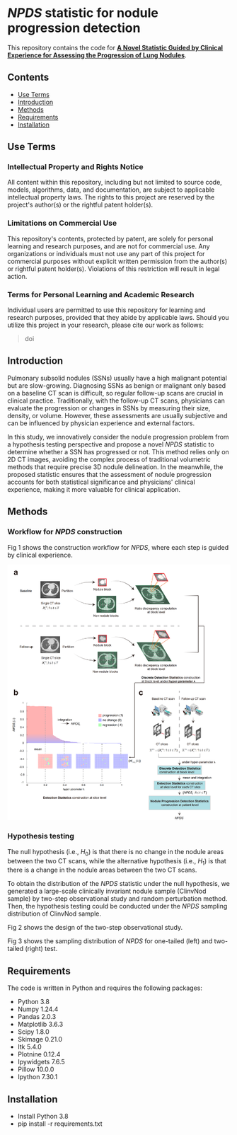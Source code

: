 # _NPDS_ statistic for nodule progression detection
This repository contains the code for [**A Novel Statistic Guided by Clinical Experience for Assessing the Progression of Lung Nodules**](url).

## Contents
- [Use Terms](#use-terms)
- [Introduction](#introduction)
- [Methods](#methods)
- [Requirements](#requirements)
- [Installation](#installation)

## Use Terms

### Intellectual Property and Rights Notice
All content within this repository, including but not limited to source code, models, algorithms, data, and documentation, are subject to applicable intellectual property laws. The rights to this project are reserved by the project's author(s) or the rightful patent holder(s).

### Limitations on Commercial Use
This repository's contents, protected by patent, are solely for personal learning and research purposes, and are not for commercial use. Any organizations or individuals must not use any part of this project for commercial purposes without explicit written permission from the author(s) or rightful patent holder(s). Violations of this restriction will result in legal action.

### Terms for Personal Learning and Academic Research
Individual users are permitted to use this repository for learning and research purposes, provided that they abide by applicable laws. Should you utilize this project in your research, please cite our work as follows:

>doi

## Introduction

Pulmonary subsolid nodules (SSNs) usually have a high malignant potential but are slow-growing. Diagnosing SSNs as benign or malignant only based on a baseline CT scan is difficult, so regular follow-up scans are crucial in clinical practice. Traditionally, with the follow-up CT scans, physicians can evaluate the progression or changes in SSNs by measuring their size, density, or volume. However, these assessments are usually subjective and can be influenced by physician experience and external factors.

In this study, we innovatively consider the nodule progression problem from a hypothesis testing perspective and propose a novel _NPDS_ statistic to determine whether a SSN has progressed or not. This method relies only on 2D CT images, avoiding the complex process of traditional volumetric methods that require precise 3D nodule delineation. In the meanwhile, the proposed statistic ensures that the assessment of nodule progression accounts for both statistical significance and physicians' clinical experience, making it more valuable for clinical application.

## Methods

### Workflow for _NPDS_ construction
Fig 1 shows the construction workflow for _NPDS_, where each step is guided by clinical experience.

![NPDS_construction_flow.png](https://github.com/hangyustat/NPDS/blob/main/Images/NPDS_construction_flow.png)
### Hypothesis testing
The null hypothesis (i.e., $H_{0}$) is that there is no change in the nodule areas between the two CT scans, while the alternative hypothesis (i.e., $H_{1}$) is that there is a change in the nodule areas between the two CT scans.

To obtain the distribution of the _NPDS_ statistic under the null hypothesis, we generated a large-scale clinically invariant nodule sample (ClinvNod sample) by two-step observational study and random perturbation method. Then, the hypothesis testing could be conducted under the _NPDS_ sampling distribution of ClinvNod sample.

Fig 2 shows the design of the two-step observational study.

Fig 3 shows the sampling distribution of _NPDS_ for one-tailed (left) and two-tailed (right) test.

## Requirements

The code is written in Python and requires the following packages: 

* Python 3.8 
* Numpy 1.24.4 
* Pandas 2.0.3 
* Matplotlib 3.6.3 
* Scipy 1.8.0
* Skimage 0.21.0
* Itk 5.4.0
* Plotnine 0.12.4
* Ipywidgets 7.6.5
* Pillow 10.0.0
* Ipython 7.30.1
## Installation
* Install Python 3.8
* pip install -r requirements.txt
